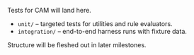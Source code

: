 Tests for CAM will land here.

- `unit/` – targeted tests for utilities and rule evaluators.
- `integration/` – end-to-end harness runs with fixture data.

Structure will be fleshed out in later milestones.

